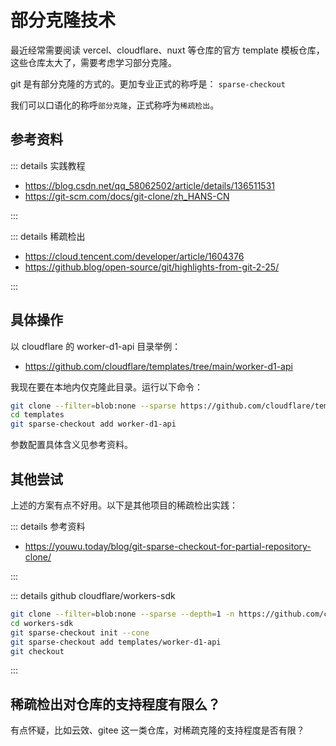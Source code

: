 # 部分克隆技术

最近经常需要阅读 vercel、cloudflare、nuxt 等仓库的官方 template 模板仓库，这些仓库太大了，需要考虑学习部分克隆。

git 是有部分克隆的方式的。更加专业正式的称呼是： `sparse-checkout`

我们可以口语化的称呼`部分克隆`，正式称呼为`稀疏检出`。

## 参考资料

::: details 实践教程

- https://blog.csdn.net/qq_58062502/article/details/136511531
- https://git-scm.com/docs/git-clone/zh_HANS-CN

:::

::: details 稀疏检出

- https://cloud.tencent.com/developer/article/1604376
- https://github.blog/open-source/git/highlights-from-git-2-25/

:::

## 具体操作

以 cloudflare 的 worker-d1-api 目录举例：

- https://github.com/cloudflare/templates/tree/main/worker-d1-api

我现在要在本地内仅克隆此目录。运行以下命令：

```bash
git clone --filter=blob:none --sparse https://github.com/cloudflare/templates.git
cd templates
git sparse-checkout add worker-d1-api
```

参数配置具体含义见参考资料。

## 其他尝试

上述的方案有点不好用。以下是其他项目的稀疏检出实践：

::: details 参考资料

- https://youwu.today/blog/git-sparse-checkout-for-partial-repository-clone/

:::

::: details github cloudflare/workers-sdk

```bash
git clone --filter=blob:none --sparse --depth=1 -n https://github.com/cloudflare/workers-sdk
cd workers-sdk
git sparse-checkout init --cone
git sparse-checkout add templates/worker-d1-api
git checkout
```

:::

## 稀疏检出对仓库的支持程度有限么？

有点怀疑，比如云效、gitee 这一类仓库，对稀疏克隆的支持程度是否有限？
